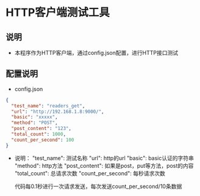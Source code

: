 # HTTP客户端测试工具
## 说明
- 本程序作为HTTP客户端，通过config.json配置，进行HTTP接口测试

## 配置说明
- config.json
```json
{
  "test_name": "readers_get",
  "url": "http://192.168.1.8:9000/",
  "basic": "xxxxx",
  "method": "POST",
  "post_content": "123",
  "total_count": 1000,
  "count_per_second": 100
}
```
- 说明：
  "test_name":        测试名称
  "url":              http的url
  "basic":            basic认证的字符串
  "method":           http方法
  "post_content":     如果是post，put等方法，post的内容
  "total_count":      总请求次数
  "count_per_second": 每秒请求次数

  代码每0.1秒进行一次请求发送，每次发送count_per_second/10条数据
  
